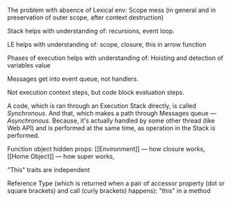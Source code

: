 The problem with absence of Lexical env: Scope mess (in general and in preservation of outer scope, after context destruction)

Stack helps with understanding of: recursions, event loop.

LE helps with understanding of: scope, closure, this in arrow function

Phases of execution helps with understanding of: Hoisting and detection of variables value


Messages get into event queue, not handlers.

Not execution context steps, but code block evaluation steps.

A code, which is ran through an Execution Stack directly, is called *Synchronous*. And that, which makes a path through Messages queue — *Asynchronous*. Because, it's actually handled by some other thread (like Web API) and is performed at the same time, as operation in the Stack is performed.

Function object hidden props:
  \[\[Environment]] — how closure works,
  \[\[Home Object]] — how super works,

"This" traits are independent

Reference Type (which is returned when a pair of accessor property (dot or square brackets) and call (curly brackets) happens): "this" in a method
